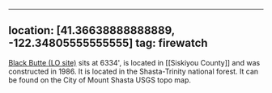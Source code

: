 
---
location: [41.36638888888889, -122.34805555555555]
tag: firewatch
---

[Black Butte (LO site)](http://www.peakbagging.com/CALookoutPhotos/BlackButte.html) sits at 6334', is located in [[Siskiyou County]] and was constructed in 1986. It is located in the Shasta-Trinity national forest. It can be found on the City of Mount Shasta USGS topo map.
